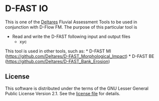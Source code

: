 # D-FAST IO

This is one of the [Deltares](https://www.deltares.nl) Fluvial Assessment Tools to be used in conjunction with D-Flow FM.
The purpose of this particular tool is
* Read and write the D-FAST following input and output files
    * xyc

This tool is used in other tools, such as:
    * D-FAST MI (https://github.com/Deltares/D-FAST_Morphological_Impact)
    * D-FAST BE (https://github.com/Deltares/D-FAST_Bank_Erosion)
## License

This software is distributed under the terms of the GNU Lesser General Public License Version 2.1.
See the [license file](license.md) for details.

